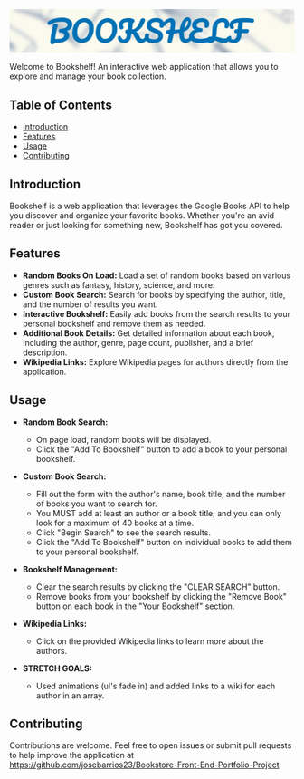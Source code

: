 <p align="center">
  <img src="./assets/bookshelf-banner.png" alt="Bookshelf Banner" width="1000">
</p>

Welcome to Bookshelf! An interactive web application that allows you to explore and manage your book collection.

## Table of Contents
- [Introduction](#introduction)
- [Features](#features)
- [Usage](#usage)
- [Contributing](#contributing)

## Introduction
Bookshelf is a web application that leverages the Google Books API to help you discover and organize your favorite books. Whether you're an avid reader or just looking for something new, Bookshelf has got you covered.

## Features
- **Random Books On Load:** Load a set of random books based on various genres such as fantasy, history, science, and more.
- **Custom Book Search:** Search for books by specifying the author, title, and the number of results you want.
- **Interactive Bookshelf:** Easily add books from the search results to your personal bookshelf and remove them as needed.
- **Additional Book Details:** Get detailed information about each book, including the author, genre, page count, publisher, and a brief description.
- **Wikipedia Links:** Explore Wikipedia pages for authors directly from the application.

## Usage
- **Random Book Search:**
    - On page load, random books will be displayed.
    - Click the "Add To Bookshelf" button to add a book to your personal bookshelf.

- **Custom Book Search:**
    - Fill out the form with the author's name, book title, and the number of books you want to search for.
    - You MUST add at least an author or a book title, and you can only look for a maximum of 40 books at a time.
    - Click "Begin Search" to see the search results.
    - Click the "Add To Bookshelf" button on individual books to add them to your personal bookshelf.

- **Bookshelf Management:**
    - Clear the search results by clicking the "CLEAR SEARCH" button.
    - Remove books from your bookshelf by clicking the "Remove Book" button on each book in the "Your Bookshelf" section.

- **Wikipedia Links:**
    - Click on the provided Wikipedia links to learn more about the authors.

- **STRETCH GOALS:**
    - Used animations (ul's fade  in) and added links to a wiki for each author in an array.

## Contributing
Contributions are welcome. Feel free to open issues or submit pull requests to help improve the application at https://github.com/josebarrios23/Bookstore-Front-End-Portfolio-Project